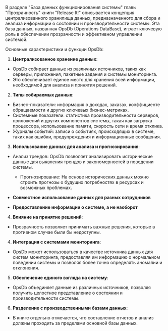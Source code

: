 В разделе "База данных функционирования системы" главы "Прозрачность" книги "Release It!" описывается концепция централизованного хранилища данных, предназначенного для сбора и анализа информации о состоянии и производительности системы. Эта база данных, названная OpsDb (Operations DataBase), играет ключевую роль в обеспечении прозрачности и эффективном управлении системой.

Основные характеристики и функции OpsDb:

1. **Централизованное хранение данных**:
* OpsDb собирает данные из различных источников, таких как серверы, приложения, пакетные задания и системы мониторинга.
 * Это обеспечивает единое место для хранения всей информации, необходимой для анализа и принятия решений.
2.  **Типы собираемых данных**:
   * Бизнес-показатели: информация о доходах, заказах, коэффициенте обращаемости и других ключевых бизнес-метриках.
   * Системные показатели: статистика производительности серверов, приложений и других компонентов системы, такая как загрузка процессора, использование памяти, скорость сети и время отклика.
   * Журналы событий: записи о событиях, происходящих в системе, таких как ошибки, предупреждения и информационные сообщения.

3.  **Использование данных для анализа и прогнозирования**:

*   Анализ трендов: OpsDb позволяет анализировать исторические данные для выявления трендов и закономерностей в поведении системы.
    *   Прогнозирование: На основе исторических данных можно строить прогнозы о будущих потребностях в ресурсах и возможных проблемах.

*   **Совместное использование данных для разных сотрудников**

*   **Предоставление информации о системе, а не наоборот**

4. **Влияние на принятие решений**:
* Прозрачность позволяет принимать важные решения, которые в противном случае были бы недоступны.

4.  **Интеграция с системами мониторинга**:
   * OpsDb может использоваться в качестве источника данных для систем мониторинга, предоставляя им информацию о нормальном поведении системы и позволяя более точно определять аномалии и отклонения.

5.  **Обеспечение единого взгляда на систему**:
   * OpsDb объединяет данные из различных источников, позволяя получить целостное представление о состоянии и производительности системы.

6.  **Разделение с производственными базами данных**:
* В книге отдельно отмечается, что составление отчетов и анализ должны проходить за пределами основной базы данных.
